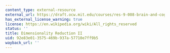 ```yaml
---
content_type: external-resource
external_url: https://draft.ocw.mit.edu/courses/res-9-008-brain-and-cognitive-sciences-computational-tutorials/pages/7-dimensionality-reduction-ii/
has_external_license_warning: true
license: https://en.wikipedia.org/wiki/All_rights_reserved
status: ''
title: Dimensionality Reduction II
uid: 92e83e01-3575-469b-937a-57710e7ff9b5
wayback_url: ''
---
```

